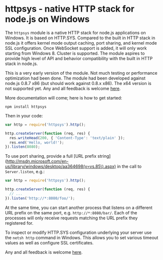 httpsys - native HTTP stack for node.js on Windows
===

The `httpsys` module is a native HTTP stack for node.js applications on Windows. It is based on HTTP.SYS. 
Compared to the built in HTTP stack in node.js it offers kernel mode output caching, port sharing, and kernel mode SSL configuration. Once WebSocket support is added, it will only work starting from Windows 8. Cluster is supported. The module aspires to provide high level of API and behavior compatibility with the built in HTTP stack in node.js. 

This is a very early version of the module. Not much testing or performance optimization had been done. The module had been developed against node.js 0.8.7 x86 (but should work against 0.8.x x86). The x64 version is not supported yet. Any and all feedback is welcome [here](https://github.com/tjanczuk/httpsys/issues/new).

More documentation will come; here is how to get started:

```
npm install httpsys
```

Then in your code:

```javascript
var http = require('httpsys').http();

http.createServer(function (req, res) {
  res.writeHead(200, { 'Content-Type': 'text/plain' });
  res.end('Hello, world!');
}).listen(8080);
```

To use port sharing, provide a full [URL prefix string](http://msdn.microsoft.com/en-us/library/windows/desktop/aa364698(v=vs.85\).aspx) in the call to `Server.listen`, e.g.:

```javascript
var http = require('httpsys').http();

http.createServer(function (req, res) {
  // ...
}).listen('http://*:8080/foo/');
```

At the same time, you can start another process that listens on a different URL prefix on the same port, e.g. `http://*:8080/bar/`. Each of the processes will only receive requests matching the URL prefix they registered for. 

To inspect or modify HTTP.SYS configuration underlying your server use the `netsh http` command in Windows. This allows you to set various timeout values as well as configure SSL certificates. 

Any and all feedback is welcome [here](https://github.com/tjanczuk/httpsys/issues/new).

